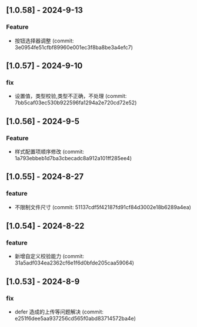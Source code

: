 ## [1.0.58] - 2024-9-13

### Feature

- 按钮选择器调整 (commit: 3e0954fe51cfbf89960e001ec3f8ba8be3a4efc7)

## [1.0.57] - 2024-9-10

### fix

- 设置值，类型校验,类型不正确，不处理 (commit: 7bb5caf03ec530b922596fa1294a2e720cd72e52)

## [1.0.56] - 2024-9-5

### Feature

- 样式配置项顺序修改 (commit: 1a793ebbeb1d7ba3cbecadc8a912a101ff285ee4)

## [1.0.55] - 2024-8-27

### feature

- 不限制文件尺寸 (commit: 51137cdf5f42187fd91cf84d3002e18b6289a4ea)

## [1.0.54] - 2024-8-22

### feature

- 新增自定义校验能力 (commit: 31a5adf034ea2362cf6e1f6d0bfde205caa59064)

## [1.0.53] - 2024-8-9

### fix

- defer 造成的上传等问题解决 (commit: e251f6dee5aa937256cd565f0abd83714572ba4e)
